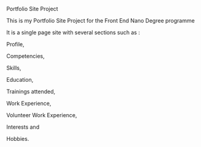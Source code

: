 Portfolio Site Project

This is my Portfolio Site Project for the Front End Nano Degree programme 

It is a single page site with several sections such as : 

Profile, 

Competencies,

Skills,

Education,

Trainings attended,

Work Experience, 

Volunteer Work Experience,

Interests and 

Hobbies. 

